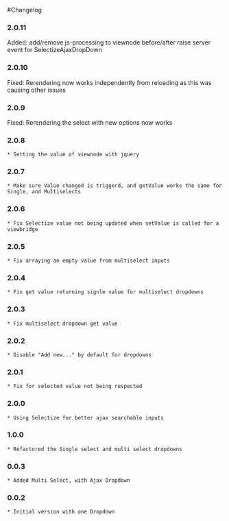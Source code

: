 #Changelog

### 2.0.11
Added: add/remove js-processing to viewnode before/after raise server event for SelectizeAjaxDropDown

### 2.0.10
Fixed: Rerendering now works independently from reloading as this was causing other issues

### 2.0.9

Fixed:   Rerendering the select with new options now works

### 2.0.8

    * Setting the value of viewnode with jquery

### 2.0.7
    * Make sure Value changed is triggerd, and getValue works the same for Single, and Multiselects

### 2.0.6
    * Fix Selectize value not being updated when setValue is called for a viewbridge

### 2.0.5
    * Fix arraying an empty value from multiselect inputs

### 2.0.4
    * Fix get value returning signle value for multiselect dropdowns
    
### 2.0.3
    * Fix multiselect dropdown get value 
    
### 2.0.2
    * Disable "Add new..." by default for dropdowns

### 2.0.1
    * Fix for selected value not being respected 

### 2.0.0
    * Using Selectize for better ajax searchable inputs
    
### 1.0.0
    * Refactored the Single select and multi select dropdowns

### 0.0.3
    * Added Multi Select, with Ajax Dropdown

### 0.0.2
    * Initial version with one Dropdown
